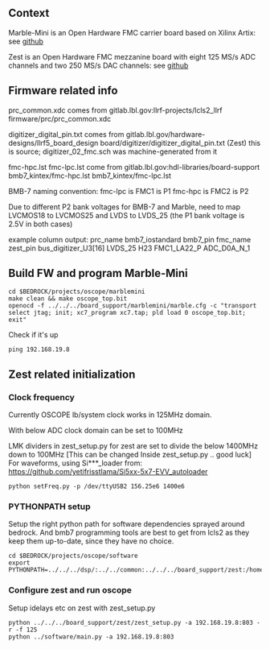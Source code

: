 ## Context
Marble-Mini is an Open Hardware FMC carrier board based on Xilinx Artix:
  see [github](https://github.com/BerkeleyLab/Marble-Mini)

Zest is an Open Hardware FMC mezzanine board with eight 125 MS/s ADC channels and two 250 MS/s DAC channels:
  see [github](https://github.com/BerkeleyLab/Zest)

## Firmware related info
prc_common.xdc
  comes from gitlab.lbl.gov:llrf-projects/lcls2_llrf
  firmware/prc/prc_common.xdc

digitizer_digital_pin.txt  comes from gitlab.lbl.gov/hardware-designs/llrf5_board_design
  board/digitizer/digitizer_digital_pin.txt
  (Zest)
  this is source; digitizer_02_fmc.sch was machine-generated from it

fmc-hpc.lst
fmc-lpc.lst
  come from gitlab.lbl.gov:hdl-libraries/board-support
  bmb7_kintex/fmc-hpc.lst
  bmb7_kintex/fmc-lpc.lst

BMB-7 naming convention:
  fmc-lpc is FMC1 is P1
  fmc-hpc is FMC2 is P2

Due to different P2 bank voltages for BMB-7 and Marble,
  need to map LVCMOS18 to LVCMOS25
  and LVDS to LVDS_25
(the P1 bank voltage is 2.5V in both cases)

example column output:
  prc_name              bmb7_iostandard  bmb7_pin  fmc_name     zest_pin
  bus_digitizer_U3[16]  LVDS_25          H23       FMC1_LA22_P  ADC_D0A_N_1


## Build FW and program Marble-Mini
```
cd $BEDROCK/projects/oscope/marblemini
make clean && make oscope_top.bit
openocd -f ../../../board_support/marblemini/marble.cfg -c "transport select jtag; init; xc7_program xc7.tap; pld load 0 oscope_top.bit; exit"
```
Check if it's up
```
ping 192.168.19.8
```

## Zest related initialization
### Clock frequency
Currently OSCOPE lb/system clock works in 125MHz domain.

With below ADC clock domain can be set to 100MHz

LMK dividers in zest_setup.py for zest are set to divide the below 1400MHz down to 100MHz [This can be changed Inside zest_setup.py .. good luck]
For waveforms, using Si***_loader from:
https://github.com/yetifrisstlama/Si5xx-5x7-EVV_autoloader
```
python setFreq.py -p /dev/ttyUSB2 156.25e6 1400e6
```

### PYTHONPATH setup

Setup the right python path for software dependencies sprayed around bedrock. And bmb7 programming tools are best to get from lcls2 as they keep them up-to-date, since they have no choice.

```
cd $BEDROCK/projects/oscope/software
export PYTHONPATH=../../../dsp/:../../common:../../../board_support/zest:/home/w/work/lbl/lcls2_llrf/software/bmb7
```

### Configure zest and run oscope
Setup idelays etc on zest with zest_setup.py
```
python ../../../board_support/zest/zest_setup.py -a 192.168.19.8:803 -r -f 125
python ../software/main.py -a 192.168.19.8:803
```
